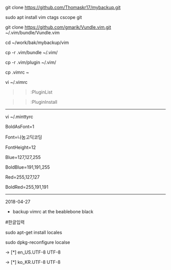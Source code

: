 
git clone https://github.com/Thomaskr17/mybackup.git

sudo apt install vim ctags cscope git

git clone https://github.com/gmarik/Vundle.vim.git ~/.vim/bundle/Vundle.vim

cd ~/work/bak/mybackup/vim

cp -r .vim/bundle ~/.vim/

cp -r .vim/plugin ~/.vim/

cp .vimrc ~

vi ~/.vimrc

>> :PluginList

>> :PluginInstall

-----------------------------

vi ~/.minttyrc

BoldAsFont=1

Font=나눔고딕코딩

FontHeight=12

Blue=127,127,255

BoldBlue=191,191,255

Red=255,127,127

BoldRed=255,191,191

-----------------------------

2018-04-27
  - backup vimrc at the beablebone black



#한글입력

 sudo apt-get install locales
 
 sudo dpkg-reconfigure localse
 
  -> [*] en_US.UTF-8 UTF-8
  
  -> [*] ko_KR.UTF-8 UTF-8
    
